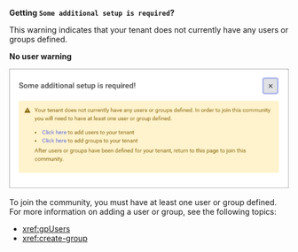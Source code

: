 **Getting `Some additional setup is required`?**

This warning indicates that your tenant does not currently have any users or groups defined. 

**No user warning**

![no-user-warning](../images/no-user-warning.png)

To join the community, you must have at least one user or group defined. For more information on adding a user or group, see the following topics:

- <xref:gpUsers>
- <xref:create-group>